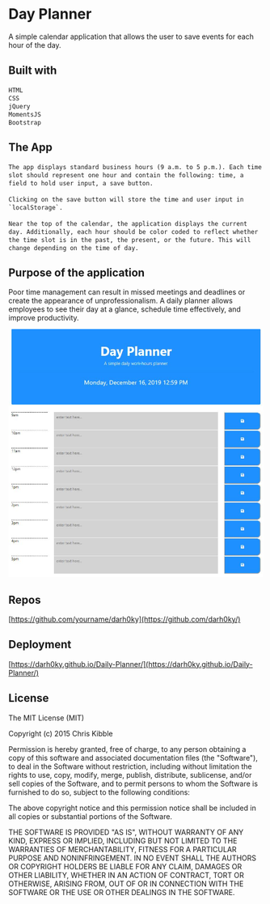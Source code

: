 # Day Planner

A simple calendar application that allows the user to save events for each hour of the day. 

## Built with

    HTML 
    CSS 
    jQuery 
    MomentsJS
    Bootstrap

## The App

    The app displays standard business hours (9 a.m. to 5 p.m.). Each time slot should represent one hour and contain the following: time, a field to hold user input, a save button.

    Clicking on the save button will store the time and user input in `localStorage`.

    Near the top of the calendar, the application displays the current day. Additionally, each hour should be color coded to reflect whether the time slot is in the past, the present, or the future. This will change depending on the time of day.

## Purpose of the application

Poor time management can result in missed meetings and deadlines or create the appearance of unprofessionalism. A daily planner allows employees to see their day at a glance, schedule time effectively, and improve productivity. 

![Day Planner ](DayPlanner.JPG)

## Repos

[https://github.com/yourname/darh0ky](https://github.com/darh0ky/)

## Deployment

[https://darh0ky.github.io/Daily-Planner/](https://darh0ky.github.io/Daily-Planner/)

## License

The MIT License (MIT)

Copyright (c) 2015 Chris Kibble

Permission is hereby granted, free of charge, to any person obtaining a copy of this software and associated documentation files (the "Software"), to deal in the Software without restriction, including without limitation the rights to use, copy, modify, merge, publish, distribute, sublicense, and/or sell copies of the Software, and to permit persons to whom the Software is furnished to do so, subject to the following conditions:

The above copyright notice and this permission notice shall be included in all copies or substantial portions of the Software.

THE SOFTWARE IS PROVIDED "AS IS", WITHOUT WARRANTY OF ANY KIND, EXPRESS OR IMPLIED, INCLUDING BUT NOT LIMITED TO THE WARRANTIES OF MERCHANTABILITY, FITNESS FOR A PARTICULAR PURPOSE AND NONINFRINGEMENT. IN NO EVENT SHALL THE AUTHORS OR COPYRIGHT HOLDERS BE LIABLE FOR ANY CLAIM, DAMAGES OR OTHER LIABILITY, WHETHER IN AN ACTION OF CONTRACT, TORT OR OTHERWISE, ARISING FROM, OUT OF OR IN CONNECTION WITH THE SOFTWARE OR THE USE OR OTHER DEALINGS IN THE SOFTWARE.